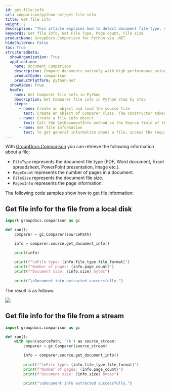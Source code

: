 ```yaml
---
id: get-file-info
url: comparison/python-net/get-file-info
title: Get file info
weight: 2
description: "This article explains how to detect document file type, size and calculate pages count with GroupDocs.Comparison."
keywords: Get file info, Get File Type, Page count, File size
productName: GroupDocs.Comparison for Python via .NET
hideChildren: False
toc: True
structuredData:
  showOrganization: True
  application:
    name: Document Comparison
    description: Compare documents natively with high performance using Python language and GroupDocs.Comparison for Python via .NET
    productCode: comparison
    productPlatform: python-net
  showVideo: True
  howTo:
    name: Get Comparer file info in Python
    description: Get Comparer file info in Python step by step
    steps:
      - name: Create an object and load the source file
        text: Create an object of Comparer class. The constructor takes the source file path parameter. You may specify absolute or relative file paths as per your requirements.
      - name: Create a file info object
        text: Call the GetDocumentInfo method on the Source field of the comparer object and assign the result to a file info object of the IDocumentInfo class.
      - name: Get file information
        text: To get general information about a file, access the required field using the file info object. To get information about a particular page, use the PagesInfo field with the required page index and access the required field after that.
---
```


With [GroupDocs.Comparison](https://products.groupdocs.com/comparison/python-net) you can retrieve the following information about a file:

*   `FileType`<!--](https://reference.groupdocs.com/comparison/net/groupdocs.comparison.interfaces/idocumentinfo/filetype/)--> represents the document file type (PDF, Word document, Excel spreadsheet, PowerPoint presentation, image etc.).
*   `PageCount`<!--](https://reference.groupdocs.com/comparison/net/groupdocs.comparison.interfaces/idocumentinfo/pagecount/)--> represents the number of pages in a document.
*   `FileSize`<!--](https://reference.groupdocs.com/comparison/net/groupdocs.comparison.interfaces/idocumentinfo/size/)--> represents the document file size.
*   `PagesInfo`<!--](https://reference.groupdocs.com/comparison/net/groupdocs.comparison.interfaces/idocumentinfo/pagesinfo/)--> represents the page information.

The following code samples show how to get file information:

## Get file info for the file from a local disk

```python
import groupdocs.comparison as gc

def run():
    comparer = gc.Comparer(sourcePath)

    info = comparer.source.get_document_info()

    print(info)
    
    print(f"\nFile type: {info.file_type.file_format}")
    print(f"Number of pages: {info.page_count}")
    print(f"Document size: {info.size} bytes")
    
    print("\nDocument info extracted successfully.")
```

The result is as follows:

![](/comparison/python-net/images/get-file-info.png)

## Get file info for the file from a stream

```python
import groupdocs.comparison as gc

def run():
    with open(sourcePath, 'rb') as source_stream:
        comparer = gc.Comparer(source_stream)

        info = comparer.source.get_document_info()
        
        print(f"\nFile type: {info.file_type.file_format}")
        print(f"Number of pages: {info.page_count}")
        print(f"Document size: {info.size} bytes")
        
        print("\nDocument info extracted successfully.")
```

